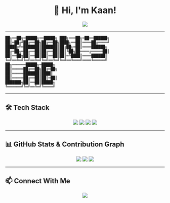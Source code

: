 <!-- Profil Başlığı -->
<h1 align="center">👋 Hi, I'm Kaan! </h1>
<p align="center">
  <img src="https://readme-typing-svg.herokuapp.com?color=%2336BCF7&size=24&center=true&vCenter=true&lines= Electrical+%26+Electronics+Engineer;Game+Developer;Android+App+Developer;Arduino+%26+Tech+Enthusiast;Expert+Console+Applications" />
</p>

---
```
██╗══██╗═█████╗══█████╗ ███╗═══██╗═██══██████╗
██║═██╔╝██╔══██╗██╔══██╗████╗══██║════██╔════╝
█████╔╝═███████║███████║██╔██╗═██║════██████╗
██╔═██╗═██╔══██║██╔══██║██║╚██╗██════╔═════██║
██║══██╗██║══██║██║══██║██║═╚████║════██████║
╚═╝══╚═╝╚═╝══╚═╝╚═╝══╚═╝╚═╝══╚═══╝════╚═════╝  
██╗══════█████╗═█████╗
██║═════██╔══██╗██╔═██╗
██║═════███████║████║
██║═════██╔══██║██║═██║
███████╗██║══██║█████╗
╚══════╝╚═╝══╚═╝╚════╝
```
---

## 🛠️ Tech Stack
<p align="center">
  <img src="https://img.shields.io/badge/Java-ED8B00?style=for-the-badge&logo=java&logoColor=white" />
  <img src="https://img.shields.io/badge/Python-3776AB?style=for-the-badge&logo=python&logoColor=white" />
  <img src="https://img.shields.io/badge/C-A8B9CC?style=for-the-badge&logo=c&logoColor=white" />
  <img src="https://img.shields.io/badge/GDScript-478CBF?style=for-the-badge&logo=godot-engine&logoColor=white" />
</p>

---

## 📊 GitHub Stats & Contribution Graph
<p align="center">
  <img src="https://github-readme-stats.vercel.app/api?username=KaanAlper&show_icons=true&theme=radical" />
  <img src="https://github-readme-streak-stats.herokuapp.com/?user=KaanAlper&theme=radical" />
  <img src="https://github-readme-activity-graph.cyclic.app/graph?username=KaanAlper&theme=github-dark&hide_border=true" />
</p>

---

## 📫 Connect With Me
<p align="center">
  <a href="https://anilist.co/user/KaanAlper/">
    <img src="https://img.shields.io/badge/AniList-02A9FF?style=for-the-badge&logo=anilist&logoColor=white" />
  </a>
</p>

